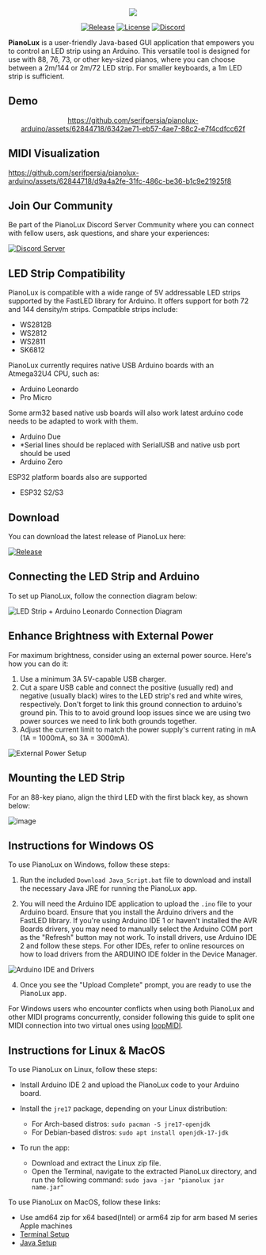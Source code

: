 <div align="center">
  <img src="https://github.com/serifpersia/pianolux-arduino/assets/62844718/e9590b41-9b51-454a-9bdc-87c7362fdaef">
  
  [![Release](https://img.shields.io/github/release/serifpersia/pianolux-arduino.svg?style=flat-square)](https://github.com/serifpersia/pianolux-arduino/releases)
  [![License](https://img.shields.io/github/license/serifpersia/pianolux-arduino?color=blue&style=flat-square)](https://raw.githubusercontent.com/serifpersia/pianolux-arduino/master/LICENSE)
  [![Discord](https://img.shields.io/discord/1077195120950120458.svg?colorB=blue&label=discord&style=flat-square)](https://discord.gg/CwdRxXBKRh)
</div>

**PianoLux** is a user-friendly Java-based GUI application that empowers you to control an LED strip using an Arduino. This versatile tool is designed for use with 88, 76, 73, or other key-sized pianos, where you can choose between a 2m/144 or 2m/72 LED strip. For smaller keyboards, a 1m LED strip is sufficient.

## Demo
<div align="center">

https://github.com/serifpersia/pianolux-arduino/assets/62844718/6342ae71-eb57-4ae7-88c2-e7f4cdfcc62f

</div>

## MIDI Visualization

https://github.com/serifpersia/pianolux-arduino/assets/62844718/d9a4a2fe-31fc-486c-be36-b1c9e21925f8

## Join Our Community

Be part of the PianoLux Discord Server Community where you can connect with fellow users, ask questions, and share your experiences:

[![Discord Server](https://discordapp.com/api/guilds/1077195120950120458/widget.png?style=banner2)](https://discord.gg/CwdRxXBKRh)

## LED Strip Compatibility

PianoLux is compatible with a wide range of 5V addressable LED strips supported by the FastLED library for Arduino. It offers support for both 72 and 144 density/m strips. Compatible strips include:

- WS2812B
- WS2812
- WS2811
- SK6812

PianoLux currently requires native USB Arduino boards with an Atmega32U4 CPU, such as:

- Arduino Leonardo
- Pro Micro

Some arm32 based native usb boards will also work latest arduino code needs to be adapted to work with them.
- Arduino Due
- *Serial lines should be replaced with SerialUSB and native usb port should be used
- Arduino Zero

ESP32 platform boards also are supported
- ESP32 S2/S3

## Download

You can download the latest release of PianoLux here:

 [![Release](https://img.shields.io/github/release/serifpersia/pianolux-arduino.svg?style=flat-square)](https://github.com/serifpersia/pianolux-arduino/releases)

## Connecting the LED Strip and Arduino

To set up PianoLux, follow the connection diagram below:

![LED Strip + Arduino Leonardo Connection Diagram](https://user-images.githubusercontent.com/62844718/221054671-316bdee3-8a36-4753-bfb5-a574059c51ca.png)

## Enhance Brightness with External Power

For maximum brightness, consider using an external power source. Here's how you can do it:

1. Use a minimum 3A 5V-capable USB charger.
2. Cut a spare USB cable and connect the positive (usually red) and negative (usually black) wires to the LED strip's red and white wires, respectively.
Don't forget to link this ground connection to arduino's ground pin. This to to avoid ground loop issues since we are using two power sources we need to link both grounds
together.
4. Adjust the current limit to match the power supply's current rating in mA (1A = 1000mA, so 3A = 3000mA).

![External Power Setup](https://github.com/serifpersia/pianolux-arduino/assets/62844718/767c5a59-e80c-4aa8-97db-f6af03f68f24.png)

## Mounting the LED Strip

For an 88-key piano, align the third LED with the first black key, as shown below:

![image](https://user-images.githubusercontent.com/62844718/235168165-9b97120a-66ed-44f5-a7fb-11cc164cf945.png)

## Instructions for Windows OS

To use PianoLux on Windows, follow these steps:

1. Run the included `Download Java_Script.bat` file to download and install the necessary Java JRE for running the PianoLux app.

2. You will need the Arduino IDE application to upload the `.ino` file to your Arduino board. Ensure that you install the Arduino drivers and the FastLED library. If you're using Arduino IDE 1 or haven't installed the AVR Boards drivers, you may need to manually select the Arduino COM port as the "Refresh" button may not work. To install drivers, use Arduino IDE 2 and follow these steps. For other IDEs, refer to online resources on how to load drivers from the ARDUINO IDE folder in the Device Manager.

![Arduino IDE and Drivers](https://github.com/serifpersia/pianolux-arduino/assets/62844718/67236214-f701-4f23-bba4-663ad9c5babd.png)

4. Once you see the "Upload Complete" prompt, you are ready to use the PianoLux app.

For Windows users who encounter conflicts when using both PianoLux and other MIDI programs concurrently, consider following this guide to split one MIDI connection into two virtual ones using [loopMIDI](https://tristancalderbank.com/2020/08/19/how-to-use-the-same-midi-device-on-windows-across-multiple-programs-at-the-same-time/).

## Instructions for Linux & MacOS

To use PianoLux on Linux, follow these steps:

- Install Arduino IDE 2 and upload the PianoLux code to your Arduino board.

- Install the `jre17` package, depending on your Linux distribution:

  - For Arch-based distros: `sudo pacman -S jre17-openjdk`
  - For Debian-based distros: `sudo apt install openjdk-17-jdk`

- To run the app:

  - Download and extract the Linux zip file.
  - Open the Terminal, navigate to the extracted PianoLux directory, and run the following command: `sudo java -jar "pianolux jar name.jar"`

To use PianoLux on MacOS, follow these links:
- Use amd64 zip for x64 based(Intel) or arm64 zip for arm based M series Apple machines
- [Terminal Setup](https://phoenixnap.com/kb/change-zsh-to-bash-mac#:~:text=Zsh%20replaced%20Bash%20as%20macOS's,helpful%20in%20the%20macOS%20terminal)
- [Java Setup](https://www.youtube.com/watch?v=RfIiBMJqvp8)
